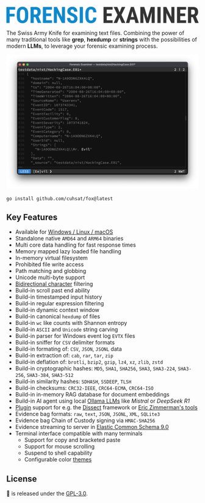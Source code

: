 ![](assets/fox.png "Forensic Examiner")

The Swiss Army Knife for examining text files. Combining the power of many traditional tools like **grep**, **hexdump** or **strings** with the possibilities of modern **LLMs**, to leverage your forensic examining process.

![](assets/live.png "Live Demo")

```console
go install github.com/cuhsat/fox@latest
```

## Key Features
* Available for [Windows / Linux / macOS](https://github.com/cuhsat/fox/releases)
* Standalone native `AMD64` and `ARM64` binaries
* Multi core data handling for fast response times
* Memory mapped lazy loaded file handling
* In-memory virtual filesystem
* Prohibited file write access
* Path matching and globbing
* Unicode multi-byte support
* [Bidirectional character](https://nvd.nist.gov/vuln/detail/CVE-2021-42574) filtering
* Build-in scroll past end ability
* Build-in timestamped input history
* Build-in regular expression filtering
* Build-in dynamic context window
* Build-in canonical `hexdump` of files
* Build-in `wc` like counts with Shannon entropy
* Build-in `ASCII` and `Unicode` string carving 
* Build-in parser for Windows event log `EVTX` files
* Build-in sniffer for `CSV` delimiter formats
* Build-in formating of: `CSV`, `JSON`, `JSONL` data
* Build-in extraction of: `cab`, `rar`, `tar`, `zip`
* Build-in deflation of: `brotli`, `bzip2`, `gzip`, `lz4`, `xz`, `zlib`, `zstd`
* Build-in cryptographic hashes: `MD5`, `SHA1`, `SHA256`, `SHA3`, `SHA3-224`, `SHA3-256`, `SHA3-384`, `SHA3-512`
* Build-in similarity hashes: `SDHASH`, `SSDEEP`, `TLSH`
* Build-in checksums: `CRC32-IEEE`, `CRC64-ECMA`, `CRC64-ISO`
* Build-in in-memory RAG database for document embeddings
* Build-in AI agent using local [Ollama LLMs](https://ollama.com/search) like *Mistral* or *DeepSeek R1*
* [Plugin](PLUGINS.md) support for e.g. the [Dissect](https://docs.dissect.tools) framework or [Eric Zimmerman's tools](https://ericzimmerman.github.io/)
* Evidence bag formats: `raw`, `text`, `JSON`, `JSONL`, `XML`, `SQLite3`
* Evidence bag Chain of Custody signing via `HMAC-SHA256`
* Evidence streaming to server in [Elastic Common Schema 9.0](https://www.elastic.co/docs/reference/ecs)
* Terminal interface compatible with many terminals
  * Support for copy and bracketed paste
  * Support for mouse scrolling
  * Suspend to shell capability
  * Configurable color [themes](THEMES.md)

## License
🦊 is released under the [GPL-3.0](LICENSE.md).